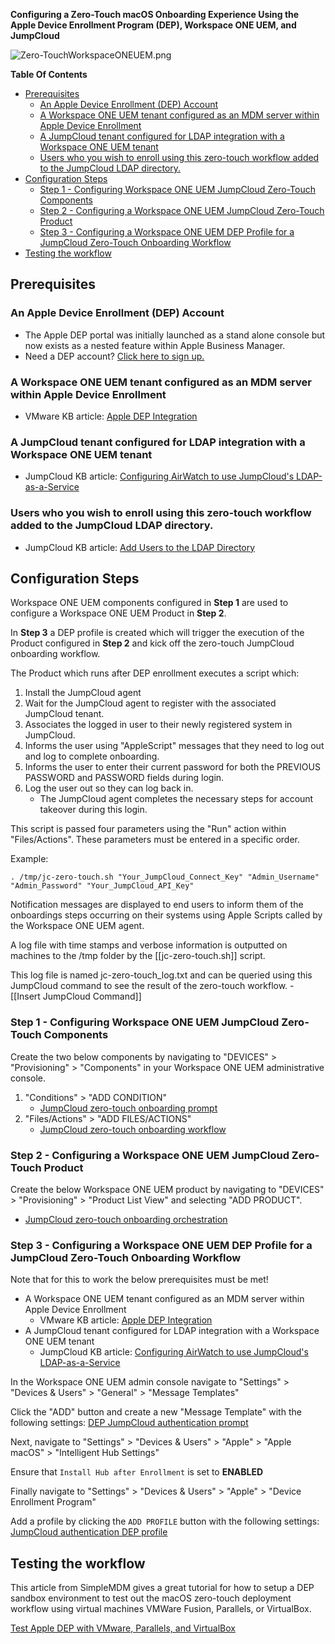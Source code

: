 **Configuring a Zero-Touch macOS Onboarding Experience Using the Apple Device Enrollment Program (DEP), Workspace ONE UEM, and JumpCloud**

![Zero-TouchWorkspaceONEUEM.png](https://github.com/TheJumpCloud/support/blob/master/zero-touch/Workspace%20ONE%20UEM/diagrams/Zero-TouchWorkspaceONEUEM.png)

**Table Of Contents**
- [Prerequisites](#prerequisites)
  - [An Apple Device Enrollment (DEP) Account](#an-apple-device-enrollment-dep-account)
  - [A Workspace ONE UEM tenant configured as an MDM server within Apple Device Enrollment](#a-workspace-one-uem-tenant-configured-as-an-mdm-server-within-apple-device-enrollment)
  - [A JumpCloud tenant configured for LDAP integration with a Workspace ONE UEM tenant](#a-jumpcloud-tenant-configured-for-ldap-integration-with-a-workspace-one-uem-tenant)
  - [Users who you wish to enroll using this zero-touch workflow added to the JumpCloud LDAP directory.](#users-who-you-wish-to-enroll-using-this-zero-touch-workflow-added-to-the-jumpcloud-ldap-directory)
- [Configuration Steps](#configuration-steps)
  - [Step 1 - Configuring Workspace ONE UEM JumpCloud Zero-Touch Components](#step-1---configuring-workspace-one-uem-jumpcloud-zero-touch-components)
  - [Step 2 - Configuring a Workspace ONE UEM JumpCloud Zero-Touch Product](#step-2---configuring-a-workspace-one-uem-jumpcloud-zero-touch-product)
  - [Step 3 - Configuring a Workspace ONE UEM DEP Profile for a JumpCloud Zero-Touch Onboarding Workflow](#step-3---configuring-a-workspace-one-uem-dep-profile-for-a-jumpcloud-zero-touch-onboarding-workflow)
- [Testing the workflow](#testing-the-workflow)

## Prerequisites

### An Apple Device Enrollment (DEP) Account

- The Apple DEP portal was initially launched as a stand alone console but now exists as a nested feature within Apple Business Manager.
-  Need a DEP account? [Click here to sign up.](https://business.apple.com/#enrollment)

### A Workspace ONE UEM tenant configured as an MDM server within Apple Device Enrollment

  - VMware KB article: [Apple DEP Integration](https://docs.vmware.com/en/VMware-Workspace-ONE-UEM/9.4/vmware-airwatch-guides-94/GUID-AW94-C_IntegrateWithDEP.html)
### A JumpCloud tenant configured for LDAP integration with a Workspace ONE UEM tenant

  - JumpCloud KB article: [Configuring AirWatch to use JumpCloud's LDAP-as-a-Service](https://support.jumpcloud.com/customer/portal/articles/2440026)

### Users who you wish to enroll using this zero-touch workflow added to the JumpCloud LDAP directory.

  - JumpCloud KB article: [Add Users to the LDAP Directory](https://support.jumpcloud.com/customer/en/portal/articles/2439911-using-jumpcloud-s-ldap-as-a-service#addusers)

## Configuration Steps

Workspace ONE UEM components configured in **Step 1** are used to configure a Workspace ONE UEM Product in **Step 2**.

In **Step 3**  a DEP profile is created which will trigger the execution of the Product configured in **Step 2**  and kick off the zero-touch JumpCloud onboarding workflow.

The Product which runs after DEP enrollment executes a script which:

1. Install the JumpCloud agent
2. Wait for the JumpCloud agent to register with the associated JumpCloud tenant.
3. Associates the logged in user to their newly registered system in JumpCloud.
4. Informs the user using "AppleScript" messages that they need to log out and log to complete onboarding.
5. Informs the user to enter their current password for both the PREVIOUS PASSWORD and PASSWORD fields during login.
6. Log the user out so they can log back in.
   - The JumpCloud agent completes the necessary steps for account takeover during this login.

This script is passed four parameters using the "Run" action within "Files/Actions". These parameters must be entered in a specific order.

Example:

```
. /tmp/jc-zero-touch.sh "Your_JumpCloud_Connect_Key" "Admin_Username" "Admin_Password" "Your_JumpCloud_API_Key"
```

Notification messages are displayed to end users to inform them of the onboardings steps occurring on their systems using Apple Scripts called by the Workspace ONE UEM agent.

A log file with time stamps and verbose information is outputted on machines to the /tmp folder by the [[jc-zero-touch.sh]] script.

This log file is named jc-zero-touch_log.txt and can be queried using this JumpCloud command to see the result of the zero-touch workflow.
    - [[Insert JumpCloud Command]]


### Step 1 - Configuring Workspace ONE UEM JumpCloud Zero-Touch Components

Create the two below components by navigating to "DEVICES" >  "Provisioning" > "Components" in your Workspace ONE UEM administrative console.

1. "Conditions" > "ADD CONDITION" 
   - [JumpCloud zero-touch onboarding prompt](https://github.com/TheJumpCloud/support/blob/master/zero-touch/Workspace%20ONE%20UEM/conditions/JumpCloud%20zero-touch%20onboarding%20prompt.md) 
2. "Files/Actions" > "ADD FILES/ACTIONS"
    - [JumpCloud zero-touch onboarding workflow](https://github.com/TheJumpCloud/support/blob/master/zero-touch/Workspace%20ONE%20UEM/files%26actions/JumpCloud%20zero-touch%20onboarding%20workflow.md)


### Step 2 - Configuring a Workspace ONE UEM JumpCloud Zero-Touch Product

Create the below Workspace ONE UEM product by navigating to "DEVICES" >  "Provisioning" > "Product List View" and selecting "ADD PRODUCT".

   - [JumpCloud zero-touch onboarding orchestration](https://github.com/TheJumpCloud/support/blob/master/zero-touch/Workspace%20ONE%20UEM/products/JumpCloud%20zero-touch%20onboarding%20orchestration.md)

### Step 3 - Configuring a Workspace ONE UEM DEP Profile for a JumpCloud Zero-Touch Onboarding Workflow

Note that for this to work the below prerequisites must be met!
- A Workspace ONE UEM tenant configured as an MDM server within Apple Device Enrollment
  - VMware KB article: [Apple DEP Integration](https://docs.vmware.com/en/VMware-Workspace-ONE-UEM/9.4/vmware-airwatch-guides-94/GUID-AW94-C_IntegrateWithDEP.html)
-  A JumpCloud tenant configured for LDAP integration with a Workspace ONE UEM tenant
     - JumpCloud KB article: [Configuring AirWatch to use JumpCloud's LDAP-as-a-Service](https://support.jumpcloud.com/customer/portal/articles/2440026)

In the Workspace ONE UEM admin console navigate to "Settings" > "Devices & Users" > "General" > "Message Templates"

Click  the "ADD" button and create a new "Message Template" with the following settings: [DEP JumpCloud authentication prompt](https://github.com/TheJumpCloud/support/blob/master/zero-touch/Workspace%20ONE%20UEM/message%20templates/DEP%20JumpCloud%20authentication%20prompt.md)

Next, navigate to "Settings" > "Devices & Users" > "Apple" > "Apple macOS" > "Intelligent Hub Settings"

Ensure that `Install Hub after Enrollment` is set to **ENABLED**

Finally navigate to "Settings" > "Devices & Users" > "Apple" > "Device Enrollment Program"

Add a profile by clicking the `ADD PROFILE` button with the following settings: [JumpCloud authentication DEP profile](https://github.com/TheJumpCloud/support/blob/master/zero-touch/Workspace%20ONE%20UEM/profiles/JumpCloud%20authentication%20DEP%20profile.md)

## Testing the workflow

This article from SimpleMDM gives a great tutorial for how to setup a DEP sandbox environment to test out the macOS zero-touch deployment workflow using virtual machines VMWare Fusion, Parallels, or VirtualBox.

[Test Apple DEP with VMware, Parallels, and VirtualBox](https://simplemdm.com/2018/04/03/apple-dep-vmware-parallels-virtualbox/)
